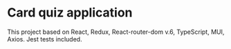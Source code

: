 # Card quiz application

This project based on React, Redux, React-router-dom v.6, TypeScript, MUI, Axios. Jest tests included.

